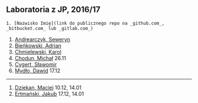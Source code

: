 ## Laboratoria z JP, 2016/17

```
1. [Nazwisko Imię](link do publicznego repo na _github.com_, _bitbucket.com_ lub _gitlab.com_)
```

1. [Andrearczyk, Seweryn](https://github.com/saw112/Laboratoria)
1. [Bieńkowski, Adrian](https://github.com/adrianadamb/sp)
1. [Chmielewski, Karol](https://github.com/kchmielewski/jp)
1. [Chodun, Michał](https://github.com/Xava2011/sp2016) 26.11
1. [Cygert, Sławomir](https://github.com/Slawecky/srod_prog)
1. [Mydło, Dawid](https://github.com/dmydlo/sp) 17.12

----

1. [Dziekan, Maciej](https://github.com/m4sakra/srodowisko_programisty) 10.12, 14.01
1. [Ertmański, Jakub](https://github.com/Ertmanieq/sp) 17.12, 14.01


<!--
1. [Adach, Dominik](https://github.com/Dadach/sp2016) 05.11 19.11 26.11
1. Chmielewski, Bartek 19.11 26.11
1. Dymura, Łukasz 22.10, 05.11 19.11
1. Galicki, Paweł 22.10, 05.11 19.11

1. [Bannach, Robert](https://github.com/rByczeq/sp2016) 19.11 26.11 10.12
1. [Gajda, Klaudia](https://github.com/klaudiaga/jez_prog) 19.11 26.11 10.12
1. [Hoffman, Łukasz](https:/github.com/highkillyou) 19.11 26.11 10.12

1. [Gackowski Maciej](https://github.com/mgackowski96/Jezyki-Programowania-) 26.11 10.12 17.12
-->
